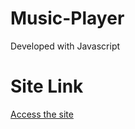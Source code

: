 # Music-Player
Developed with Javascript

# Site Link 
[Access the site](musikk-player.netlify.app)

